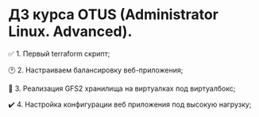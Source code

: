 # ДЗ курса OTUS (Administrator Linux. Advanced).

:white_check_mark: 1. Первый terraform скрипт;

:clock1: 2. Настраиваем балансировку веб-приложения;

:construction_worker: 3. Реализация GFS2 хранилища на виртуалках под виртуалбокс;

:heavy_check_mark: 4. Настройка конфигурации веб приложения под высокую нагрузку;


